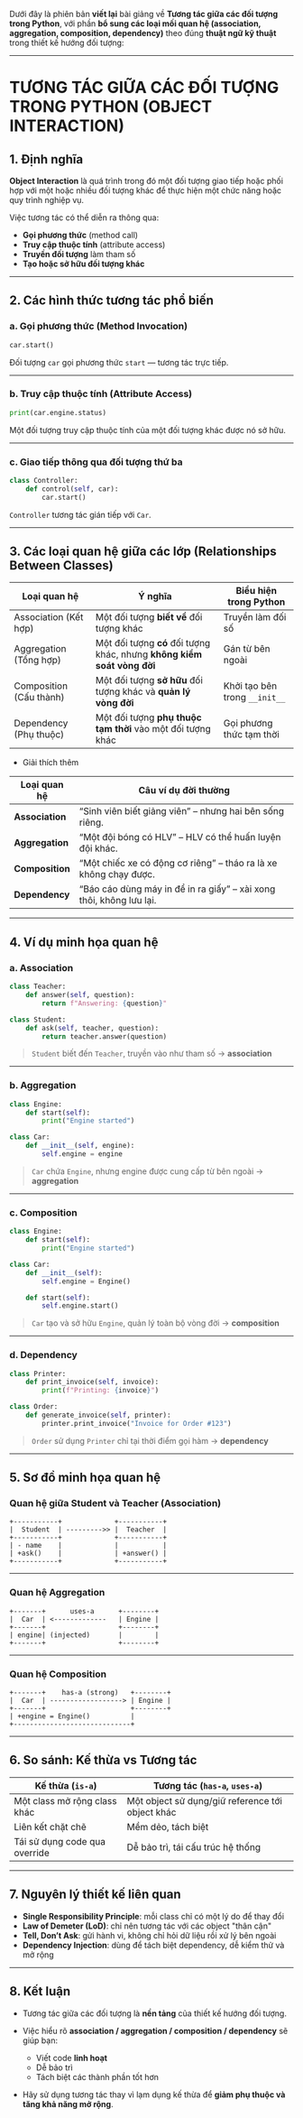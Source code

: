 Dưới đây là phiên bản **viết lại** bài giảng về **Tương tác giữa các đối tượng trong Python**, với phần **bổ sung các loại mối quan hệ (association, aggregation, composition, dependency)** theo đúng **thuật ngữ kỹ thuật** trong thiết kế hướng đối tượng:

---

# TƯƠNG TÁC GIỮA CÁC ĐỐI TƯỢNG TRONG PYTHON (OBJECT INTERACTION)

## 1. Định nghĩa

**Object Interaction** là quá trình trong đó một đối tượng giao tiếp hoặc phối hợp với một hoặc nhiều đối tượng khác để thực hiện một chức năng hoặc quy trình nghiệp vụ.

Việc tương tác có thể diễn ra thông qua:

* **Gọi phương thức** (method call)
* **Truy cập thuộc tính** (attribute access)
* **Truyền đối tượng** làm tham số
* **Tạo hoặc sở hữu đối tượng khác**

---

## 2. Các hình thức tương tác phổ biến

### a. Gọi phương thức (Method Invocation)

```python
car.start()
```

Đối tượng `car` gọi phương thức `start` — tương tác trực tiếp.

---

### b. Truy cập thuộc tính (Attribute Access)

```python
print(car.engine.status)
```

Một đối tượng truy cập thuộc tính của một đối tượng khác được nó sở hữu.

---

### c. Giao tiếp thông qua đối tượng thứ ba

```python
class Controller:
    def control(self, car):
        car.start()
```

`Controller` tương tác gián tiếp với `Car`.

---

## 3. Các loại quan hệ giữa các lớp (Relationships Between Classes)

| Loại quan hệ | Ý nghĩa                                                                 | Biểu hiện trong Python        |
| ------------ | ----------------------------------------------------------------------- | ----------------------------- |
| Association (Kết hợp)  | Một đối tượng **biết về** đối tượng khác                                | Truyền làm đối số             |
| Aggregation (Tổng hợp)  | Một đối tượng **có** đối tượng khác, nhưng **không kiểm soát vòng đời** | Gán từ bên ngoài              |
| Composition (Cấu thành)  | Một đối tượng **sở hữu** đối tượng khác và **quản lý vòng đời**         | Khởi tạo bên trong `__init__` |
| Dependency (Phụ thuộc)  | Một đối tượng **phụ thuộc tạm thời** vào một đối tượng khác             | Gọi phương thức tạm thời      |

- Giải thích thêm

| Loại quan hệ    | Câu ví dụ đời thường                                                |
| --------------- | ------------------------------------------------------------------- |
| **Association** | “Sinh viên biết giảng viên” – nhưng hai bên sống riêng.             |
| **Aggregation** | “Một đội bóng có HLV” – HLV có thể huấn luyện đội khác.             |
| **Composition** | “Một chiếc xe có động cơ riêng” – tháo ra là xe không chạy được.    |
| **Dependency**  | “Báo cáo dùng máy in để in ra giấy” – xài xong thôi, không lưu lại. |

---

## 4. Ví dụ minh họa quan hệ

### a. Association

```python
class Teacher:
    def answer(self, question):
        return f"Answering: {question}"

class Student:
    def ask(self, teacher, question):
        return teacher.answer(question)
```

> `Student` biết đến `Teacher`, truyền vào như tham số → **association**

---

### b. Aggregation

```python
class Engine:
    def start(self):
        print("Engine started")

class Car:
    def __init__(self, engine):
        self.engine = engine
```

> `Car` chứa `Engine`, nhưng engine được cung cấp từ bên ngoài → **aggregation**

---

### c. Composition

```python
class Engine:
    def start(self):
        print("Engine started")

class Car:
    def __init__(self):
        self.engine = Engine()

    def start(self):
        self.engine.start()
```

> `Car` tạo và sở hữu `Engine`, quản lý toàn bộ vòng đời → **composition**

---

### d. Dependency

```python
class Printer:
    def print_invoice(self, invoice):
        print(f"Printing: {invoice}")

class Order:
    def generate_invoice(self, printer):
        printer.print_invoice("Invoice for Order #123")
```

> `Order` sử dụng `Printer` chỉ tại thời điểm gọi hàm → **dependency**

---

## 5. Sơ đồ minh họa quan hệ

### Quan hệ giữa Student và Teacher (Association)

```
+-----------+             +-----------+
|  Student  | --------->> |  Teacher  |
+-----------+             +-----------+
| - name    |             |           |
| +ask()    |             | +answer() |
+-----------+             +-----------+
```

---

### Quan hệ Aggregation

```
+-------+      uses-a      +--------+
|  Car  | <-------------   | Engine |
+-------+                  +--------+
| engine| (injected)       |        |
+-------+                  +--------+
```

---

### Quan hệ Composition

```
+-------+    has-a (strong)   +--------+
|  Car  | ------------------> | Engine |
+-------+                     +--------+
| +engine = Engine()          |
+-----------------------------+
```

---

## 6. So sánh: Kế thừa vs Tương tác

| Kế thừa (`is-a`)              | Tương tác (`has-a`, `uses-a`)                    |
| ----------------------------- | ------------------------------------------------ |
| Một class mở rộng class khác  | Một object sử dụng/giữ reference tới object khác |
| Liên kết chặt chẽ             | Mềm dẻo, tách biệt                               |
| Tái sử dụng code qua override | Dễ bảo trì, tái cấu trúc hệ thống                |

---

## 7. Nguyên lý thiết kế liên quan

* **Single Responsibility Principle**: mỗi class chỉ có một lý do để thay đổi
* **Law of Demeter (LoD)**: chỉ nên tương tác với các object "thân cận"
* **Tell, Don’t Ask**: gửi hành vi, không chỉ hỏi dữ liệu rồi xử lý bên ngoài
* **Dependency Injection**: dùng để tách biệt dependency, dễ kiểm thử và mở rộng

---

## 8. Kết luận

* Tương tác giữa các đối tượng là **nền tảng** của thiết kế hướng đối tượng.
* Việc hiểu rõ **association / aggregation / composition / dependency** sẽ giúp bạn:

  * Viết code **linh hoạt**
  * Dễ bảo trì
  * Tách biệt các thành phần tốt hơn
* Hãy sử dụng tương tác thay vì lạm dụng kế thừa để **giảm phụ thuộc và tăng khả năng mở rộng**.


